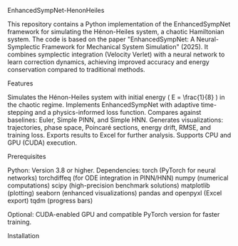 EnhancedSympNet-HenonHeiles

This repository contains a Python implementation of the EnhancedSympNet framework for simulating the Hénon-Heiles system, a chaotic Hamiltonian system. The code is based on the paper "EnhancedSympNet: A Neural-Symplectic Framework for Mechanical System Simulation" (2025). It combines symplectic integration (Velocity Verlet) with a neural network to learn correction dynamics, achieving improved accuracy and energy conservation compared to traditional methods.

Features

Simulates the Hénon-Heiles system with initial energy ( E = \frac{1}{8} ) in the chaotic regime.
Implements EnhancedSympNet with adaptive time-stepping and a physics-informed loss function.
Compares against baselines: Euler, Simple PINN, and Simple HNN.
Generates visualizations: trajectories, phase space, Poincaré sections, energy drift, RMSE, and training loss.
Exports results to Excel for further analysis.
Supports CPU and GPU (CUDA) execution.

Prerequisites

Python: Version 3.8 or higher.
Dependencies:
torch (PyTorch for neural networks)
torchdiffeq (for ODE integration in PINN/HNN)
numpy (numerical computations)
scipy (high-precision benchmark solutions)
matplotlib (plotting)
seaborn (enhanced visualizations)
pandas and openpyxl (Excel export)
tqdm (progress bars)


Optional: CUDA-enabled GPU and compatible PyTorch version for faster training.

Installation


